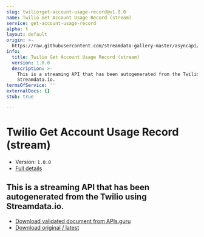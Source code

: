 ```yaml
---
slug: twilio+get-account-usage-record@v1.0.0
name: Twilio Get Account Usage Record (stream)
service: get-account-usage-record
alpha: t
layout: default
origin: >-
  https://raw.githubusercontent.com/streamdata-gallery-master/asyncapi/master/_listings/twilio/twilio-get-account-usage-record-stream-async.md
info:
  title: Twilio Get Account Usage Record (stream)
  version: 1.0.0
  description: >-
    This is a streaming API that has been autogenerated from the Twilio using
    Streamdata.io.
termsOfService: ''
externalDocs: {}
stub: true

---
```

# Twilio Get Account Usage Record (stream)

* Version: `1.0.0`
* [Full details](../html/twilio+get-account-usage-record@v1.0.0.html)



## This is a streaming API that has been autogenerated from the Twilio using Streamdata.io.



* [Download validated document from APIs.guru](https://raw.githubusercontent.com/APIs-guru/asyncapi-directory/master/docs/APIs/twilio%2Bget-account-usage-record%40v1.0.0.yaml)
* [Download original / latest](https://raw.githubusercontent.com/streamdata-gallery-master/asyncapi/master/_listings/twilio/twilio-get-account-usage-record-stream-async.md)

<script type="application/ld+json">
{
  "@context": "http://schema.org/",
  "@type": "WebAPI",
  "description": "This is a streaming API that has been autogenerated from the Twilio using Streamdata.io.",
  "documentation": "",

  "name": "Twilio Get Account Usage Record (stream)"
}
</script>
